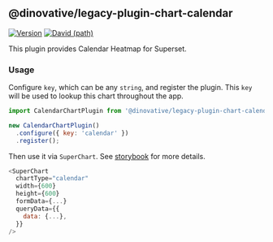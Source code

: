 ## @dinovative/legacy-plugin-chart-calendar

[![Version](https://img.shields.io/npm/v/@dinovative/legacy-plugin-chart-calendar.svg?style=flat-square)](https://img.shields.io/npm/v/@dinovative/legacy-plugin-chart-calendar.svg?style=flat-square)
[![David (path)](https://img.shields.io/david/dinovative/superset-ui-plugins.svg?path=packages%2Fsuperset-ui-legacy-plugin-chart-calendar&style=flat-square)](https://david-dm.org/dinovative/superset-ui-plugins?path=packages/superset-ui-legacy-plugin-chart-calendar)

This plugin provides Calendar Heatmap for Superset.

### Usage

Configure `key`, which can be any `string`, and register the plugin. This `key` will be used to lookup this chart throughout the app.

```js
import CalendarChartPlugin from '@dinovative/legacy-plugin-chart-calendar';

new CalendarChartPlugin()
  .configure({ key: 'calendar' })
  .register();
```

Then use it via `SuperChart`. See [storybook](https://dinovative.github.io/superset-ui-plugins/?selectedKind=plugin-chart-calendar) for more details.

```js
<SuperChart
  chartType="calendar"
  width={600}
  height={600}
  formData={...}
  queryData={{
    data: {...},
  }}
/>
```
